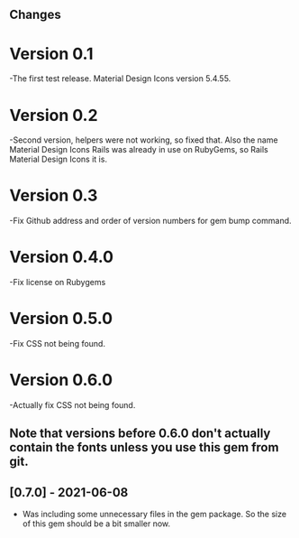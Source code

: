 ## Changes

# Version 0.1
-The first test release. Material Design Icons version 5.4.55. 

# Version 0.2 
-Second version, helpers were not working, so fixed that. Also the name Material Design Icons Rails was already in use on RubyGems, so Rails Material Design Icons it is. 

# Version 0.3
-Fix Github address and order of version numbers for gem bump command. 

# Version 0.4.0
-Fix license on Rubygems

# Version 0.5.0
-Fix CSS not being found. 

# Version 0.6.0
-Actually fix CSS not being found. 

## Note that versions before 0.6.0 don't actually contain the fonts unless you use this gem from git. 

## [0.7.0] - 2021-06-08

- Was including some unnecessary files in the gem package. So the size of this gem should be a bit smaller now. 